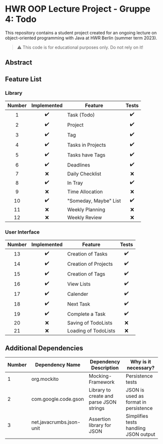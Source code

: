 # HWR OOP Lecture Project - Gruppe 4: Todo

This repository contains a student project created for an ongoing lecture on object-oriented programming with Java at HWR Berlin (summer term 2023).

> :warning: This code is for educational purposes only. Do not rely on it!

## Abstract

[TODO]: # (Write a short description of your project.)
[TODO]: # (State most important features.)
[TODO]: # (State the most interesting problems you encountered during the project.)

## Feature List

### Library

| Number |    Implemented     | Feature               |       Tests        |
|:------:|:------------------:|-----------------------|:------------------:|
|   1    | :heavy_check_mark: | Task (Todo)           | :heavy_check_mark: |
|   2    | :heavy_check_mark: | Project               | :heavy_check_mark: |
|   3    | :heavy_check_mark: | Tag                   | :heavy_check_mark: |
|   4    | :heavy_check_mark: | Tasks in Projects     | :heavy_check_mark: |
|   5    | :heavy_check_mark: | Tasks have Tags       | :heavy_check_mark: |
|   6    | :heavy_check_mark: | Deadlines             | :heavy_check_mark: |
|   7    |        :x:         | Daily Checklist       |        :x:         |
|   8    | :heavy_check_mark: | In Tray               | :heavy_check_mark: |
|   9    |        :x:         | Time Allocation       |        :x:         |
|   10   | :heavy_check_mark: | "Someday, Maybe" List | :heavy_check_mark: |
|   11   |        :x:         | Weekly Planning       |        :x:         |
|   12   |        :x:         | Weekly Review         |        :x:         |


### User Interface

| Number |    Implemented     | Feature              |       Tests        |
|:------:|:------------------:|----------------------|:------------------:|
|   13   | :heavy_check_mark: | Creation of Tasks    | :heavy_check_mark: |
|   14   | :heavy_check_mark: | Creation of Projects | :heavy_check_mark: |
|   15   | :heavy_check_mark: | Creation of Tags     | :heavy_check_mark: |
|   16   | :heavy_check_mark: | View Lists           | :heavy_check_mark: |
|   17   | :heavy_check_mark: | Calender             | :heavy_check_mark: |
|   18   | :heavy_check_mark: | Next Task            | :heavy_check_mark: |
|   19   | :heavy_check_mark: | Complete a Task      | :heavy_check_mark: |
|   20   |        :x:         | Saving of TodoLists  |        :x:         |
|   21   |        :x:         | Loading of TodoLists |        :x:         |


## Additional Dependencies

| Number | Dependency Name          | Dependency Description                   | Why is it necessary?                  |
|--------|--------------------------|------------------------------------------|---------------------------------------|
| 1      | org.mockito              | Mocking-Framework                        | Persistence tests                     |
| 2      | com.google.code.gson     | Library to create and parse JSON strings | JSON is used as format in persistence |
| 3      | net.javacrumbs.json-unit | Assertion library for JSON               | Simplifies tests handling JSON output |
